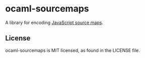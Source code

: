 # ocaml-sourcemaps

A library for encoding [JavaScript source maps](https://docs.google.com/document/d/1U1RGAehQwRypUTovF1KRlpiOFze0b-_2gc6fAH0KY0k/edit?hl=en_US&pli=1&pli=1).

## License

ocaml-sourcemaps is MIT licensed, as found in the LICENSE file.
